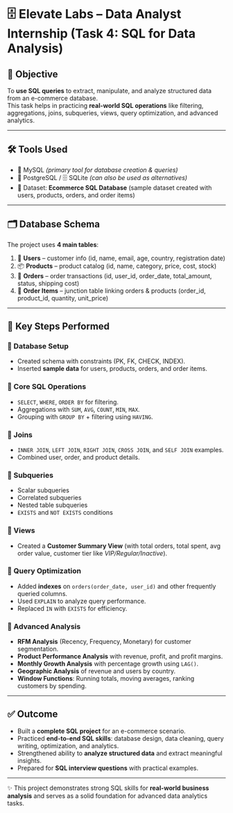 # 🗄️ Elevate Labs – Data Analyst Internship (Task 4: SQL for Data Analysis)

## 🎯 Objective
To **use SQL queries** to extract, manipulate, and analyze structured data from an e-commerce database.  
This task helps in practicing **real-world SQL operations** like filtering, aggregations, joins, subqueries, views, query optimization, and advanced analytics.

---

## 🛠 Tools Used
- 🐬 MySQL *(primary tool for database creation & queries)*  
- 🐘 PostgreSQL / 🗄️ SQLite *(can also be used as alternatives)*  
- 📂 Dataset: **Ecommerce SQL Database** (sample dataset created with users, products, orders, and order items)

---

## 🗂 Database Schema
The project uses **4 main tables**:

1. 👤 **Users** – customer info (id, name, email, age, country, registration date)  
2. 📦 **Products** – product catalog (id, name, category, price, cost, stock)  
3. 🛒 **Orders** – order transactions (id, user_id, order_date, total_amount, status, shipping cost)  
4. 📑 **Order Items** – junction table linking orders & products (order_id, product_id, quantity, unit_price)  

---

## 📝 Key Steps Performed

### 🔹 Database Setup
- Created schema with constraints (PK, FK, CHECK, INDEX).  
- Inserted **sample data** for users, products, orders, and order items.  

### 🔹 Core SQL Operations
- `SELECT`, `WHERE`, `ORDER BY` for filtering.  
- Aggregations with `SUM`, `AVG`, `COUNT`, `MIN`, `MAX`.  
- Grouping with `GROUP BY` + filtering using `HAVING`.  

### 🔹 Joins
- `INNER JOIN`, `LEFT JOIN`, `RIGHT JOIN`, `CROSS JOIN`, and `SELF JOIN` examples.  
- Combined user, order, and product details.  

### 🔹 Subqueries
- Scalar subqueries  
- Correlated subqueries  
- Nested table subqueries  
- `EXISTS` and `NOT EXISTS` conditions  

### 🔹 Views
- Created a **Customer Summary View** (with total orders, total spent, avg order value, customer tier like *VIP/Regular/Inactive*).  

### 🔹 Query Optimization
- Added **indexes** on `orders(order_date, user_id)` and other frequently queried columns.  
- Used `EXPLAIN` to analyze query performance.  
- Replaced `IN` with `EXISTS` for efficiency.  

### 🔹 Advanced Analysis
- **RFM Analysis** (Recency, Frequency, Monetary) for customer segmentation.  
- **Product Performance Analysis** with revenue, profit, and profit margins.  
- **Monthly Growth Analysis** with percentage growth using `LAG()`.  
- **Geographic Analysis** of revenue and users by country.  
- **Window Functions**: Running totals, moving averages, ranking customers by spending.  

---


## ✅ Outcome
- Built a **complete SQL project** for an e-commerce scenario.  
- Practiced **end-to-end SQL skills**: database design, data cleaning, query writing, optimization, and analytics.  
- Strengthened ability to **analyze structured data** and extract meaningful insights.  
- Prepared for **SQL interview questions** with practical examples.  

---


✨ This project demonstrates strong SQL skills for **real-world business analysis** and serves as a solid foundation for advanced data analytics tasks.  
